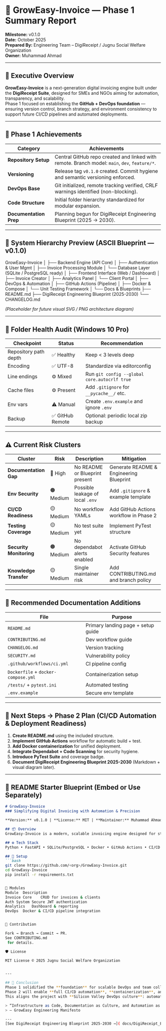 # 🚀 GrowEasy-Invoice — Phase 1 Summary Report  
**Milestone:** v0.1.0  
**Date:** October 2025  
**Prepared By:** Engineering Team – DigiReceipt / Jugnu Social Welfare Organization  
**Owner:** Muhammad Ahmad  

---

## 🧭 Executive Overview  
**GrowEasy-Invoice** is a next-generation digital invoicing engine built under the **DigiReceipt Suite**, designed for SMEs and NGOs aiming for automation, transparency, and scalability.  
Phase 1 focused on establishing the **GitHub + DevOps foundation** — ensuring version control, branch strategy, and environment consistency to support future CI/CD pipelines and automated deployments.

---

## 🧩 Phase 1 Achievements

| Category | Achievements |
|-----------|--------------|
| **Repository Setup** | Central GitHub repo created and linked with remote. Branch model: `main`, `dev`, `feature/*`. |
| **Versioning** | Release tag `v0.1.0` created. Commit hygiene and semantic versioning enforced. |
| **DevOps Base** | Git initialized, remote tracking verified, CRLF warnings identified (non-blocking). |
| **Code Structure** | Initial folder hierarchy standardized for modular expansion. |
| **Documentation Prep** | Planning begun for DigiReceipt Engineering Blueprint (2025 → 2030). |

---

## 🧱 System Hierarchy Preview (ASCII Blueprint — v0.1.0)

GrowEasy-Invoice
│
├── Backend Engine (API Core)
│ ├── Authentication & User Mgmt
│ ├── Invoice Processing Module
│ └── Database Layer (SQLite / PostgreSQL ready)
│
├── Frontend Interface (Web / Dashboard)
│ ├── Invoice Creator
│ ├── Analytics Panel
│ └── Client Portal
│
├── DevOps & Automation
│ ├── GitHub Actions (Pipeline)
│ ├── Docker & Compose
│ └── Unit Testing Framework
│
└── Docs & Blueprints
├── README.md
├── DigiReceipt Engineering Blueprint (2025-2030)
└── CHANGELOG.md

*(Placeholder for future visual SVG / PNG architecture diagram)*  

---

## 🧾 Folder Health Audit (Windows 10 Pro)

| Checkpoint | Status | Recommendation |
|-------------|---------|----------------|
| Repository path depth | ✅ Healthy | Keep < 3 levels deep |
| Encoding | ✅ UTF-8 | Standardize via editorconfig |
| Line endings | ⚙️ Mixed | Run `git config --global core.autocrlf true` |
| Cache files | ⚙️ Present | Add `.gitignore` for `__pycache__/` etc. |
| Env vars | ⚠️ Manual | Create `.env.example` and ignore `.env` |
| Backup | ✅ GitHub Remote | Optional: periodic local zip backup |

---

## ⚠️ Current Risk Clusters

| Cluster | Risk | Description | Mitigation |
|----------|------|--------------|-------------|
| **Documentation Gap** | 🔴 High | No README or Blueprint present | Generate README & Engineering Blueprint |
| **Env Security** | 🟠 Medium | Possible leakage of local `.env` | Add `.gitignore` & example template |
| **CI/CD Readiness** | 🟡 Medium | No workflow YAMLs | Add GitHub Actions workflow in Phase 2 |
| **Testing Coverage** | 🟡 Medium | No test suite yet | Implement PyTest structure |
| **Security Monitoring** | 🟠 Medium | No dependabot alerts enabled | Activate GitHub Security features |
| **Knowledge Transfer** | 🟡 Medium | Single maintainer risk | Add CONTRIBUTING.md and branch policy |

---

## 📘 Recommended Documentation Additions

| File | Purpose |
|------|----------|
| `README.md` | Primary landing page + setup guide |
| `CONTRIBUTING.md` | Dev workflow guide |
| `CHANGELOG.md` | Version tracking |
| `SECURITY.md` | Vulnerability policy |
| `.github/workflows/ci.yml` | CI pipeline config |
| `Dockerfile` + `docker-compose.yml` | Containerization setup |
| `/tests/` + `pytest.ini` | Automated testing |
| `.env.example` | Secure env template |

---

## 🧭 Next Steps → Phase 2 Plan (CI/CD Automation & Deployment Readiness)

1. **Create README.md** using the included structure.  
2. **Implement GitHub Actions** workflow for automatic build + test.  
3. **Add Docker containerization** for unified deployment.  
4. **Integrate Dependabot + Code Scanning** for security hygiene.  
5. **Introduce PyTest Suite** and coverage badge.  
6. **Document DigiReceipt Engineering Blueprint 2025-2030** (Markdown + visual diagram later).  

---

## 🧱 README Starter Blueprint (Embed or Use Separately)

```markdown
# GrowEasy-Invoice  
### Simplifying Digital Invoicing with Automation & Precision  

**Version:** v0.1.0 | **License:** MIT | **Maintainer:** Muhammad Ahmad  

## 📦 Overview  
GrowEasy-Invoice is a modern, scalable invoicing engine designed for startups, SMEs, and NGOs.  

## ⚙️ Tech Stack  
Python • FastAPI • SQLite/PostgreSQL • Docker • GitHub Actions • CI/CD  

## 🚀 Setup  
```bash
git clone https://github.com/<org>/GrowEasy-Invoice.git
cd GrowEasy-Invoice
pip install -r requirements.txt


🧱 Modules
Module	Description
Invoice Core	CRUD for invoices & clients
Auth System	Secure JWT authentication
Analytics	Dashboard & reporting
DevOps	Docker & CI/CD pipeline integration


🤝 Contribution

Fork → Branch → Commit → PR.
See CONTRIBUTING.md
 for details.

🛡️ License

MIT License © 2025 Jugnu Social Welfare Organization


---

## 🧭 Conclusion  
Phase 1 solidified the **foundation** for scalable DevOps and team collaboration.  
Phase 2 will enable **full CI/CD automation**, **containerization**, and **deployment readiness**.  
This aligns the project with **Silicon Valley DevOps culture**: automation-first, documentation-driven, and security-embedded.

> “Infrastructure as Code, Documentation as Culture, and Automation as a Habit.”  
> — GrowEasy Engineering Manifesto

---
[See DigiReceipt Engineering Blueprint 2025-2030 →]( docs/DigiReceipt_Engineering_Blueprint_2025-2030.md )

